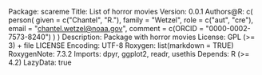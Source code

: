 Package: scareme
Title: List of horror movies
Version: 0.0.1
Authors@R: c(
    person(
      given = c("Chantel", "R."),
      family = "Wetzel",
      role = c("aut", "cre"),
      email = "chantel.wetzel@noaa.gov",
      comment = c(ORCID = "0000-0002-7573-8240")
    )
    )
Description: Package with horror movies
License: GPL (>= 3) + file LICENSE
Encoding: UTF-8
Roxygen: list(markdown = TRUE)
RoxygenNote: 7.3.2
Imports: 
  dpyr,
  ggplot2,
  readr,
  usethis
Depends: 
    R (>= 4.2)
LazyData: true